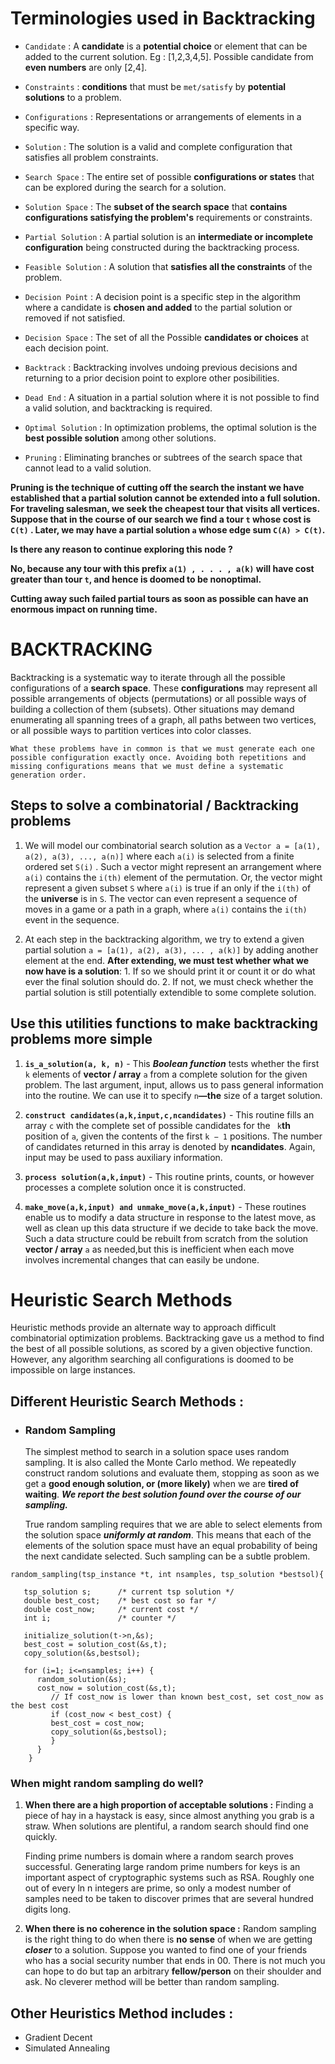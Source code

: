 # Terminologies used in Backtracking

- `Candidate` : A **candidate** is a **potential choice** or element that can be added to the current solution. Eg : [1,2,3,4,5]. Possible candidate from **even numbers** are only [2,4].

- `Constraints` : **conditions** that must be `met/satisfy` by **potential solutions** to a problem.

- `Configurations` : Representations or arrangements of elements in a specific way.

- `Solution` : The solution is a valid and complete configuration that satisfies all problem constraints.

- `Search Space` : The entire set of possible **configurations or states** that can be explored during the search for a solution.

- `Solution Space` : The **subset of the search space** that **contains configurations satisfying the problem's** requirements or constraints.

- `Partial Solution` : A partial solution is an **intermediate or incomplete configuration** being constructed during the backtracking process.

- `Feasible Solution` : A solution that **satisfies all the constraints** of the problem.

- `Decision Point` : A decision point is a specific step in the algorithm where a candidate is **chosen and added** to the partial solution or removed if not satisfied.

- `Decision Space` : The set of all the Possible **candidates or choices** at each decision point.

- `Backtrack` : Backtracking involves undoing previous decisions and returning to a prior decision point to explore other posibilities.

- `Dead End` : A situation in a partial solution where it is not possible to find a valid solution, and backtracking is required.

- `Optimal Solution` : In optimization problems, the optimal solution is the **best possible solution** among other solutions.

- `Pruning` : Eliminating branches or subtrees of the search space that cannot lead to a valid solution.

**Pruning is the technique of cutting off the search the instant we have established that
a partial solution cannot be extended into a full solution. For traveling salesman, we seek
the cheapest tour that visits all vertices. Suppose that in the course of our search we find
a tour `t` whose cost is `C(t)` . Later, we may have a partial
solution `a` whose edge sum `C(A) > C(t)`.**

**Is there any reason to continue exploring this node ?**

**No, because any tour with this prefix `a(1) , . . . , a(k)` will have cost greater than
tour `t`, and hence is doomed to be nonoptimal.**

**Cutting away such failed partial tours as soon as possible can have an enormous impact on running time.**

# BACKTRACKING

Backtracking is a systematic way to iterate through all the possible configurations of a **search space**.
These **configurations** may represent all possible arrangements of objects (permutations) or all possible
ways of building a collection of them (subsets). Other situations may demand enumerating all spanning trees of a graph,
all paths between two vertices, or all possible ways to partition vertices into color classes.

`What these problems have in common is that we must generate each one possible configuration exactly once. Avoiding both repetitions and missing configurations means that we must define a systematic generation order.`

## Steps to solve a combinatorial / Backtracking problems

1. We will model our combinatorial search solution as a `Vector a = [a(1), a(2), a(3), ..., a(n)]` where each `a(i)` is selected from a finite ordered set `S(i)` .
   Such a vector might represent an arrangement where `a(i)` contains the `i(th)` element of the permutation.
   Or, the vector might represent a given subset `S` where `a(i)` is true if an only if the `i(th)` of the **universe** is in `S`.
   The vector can even represent a sequence of moves in a game or a path in a graph, where `a(i)` contains the `i(th)` event in the sequence.

2. At each step in the backtracking algorithm, we try to extend a given partial solution `a = [a(1), a(2), a(3), ... , a(k)]` by adding another element at the end.
   **After extending, we must test whether what we now have is a solution**: 1. If so we should print it or count it or do what ever the final solution should do. 2. If not, we must check whether the partial solution is still potentially
   extendible to some complete solution.

## Use this utilities functions to make backtracking problems more simple

1. **`is_a_solution(a, k, n)`** - This **_Boolean function_** tests whether the first `k`
   elements of **vector / array** `a` from a complete solution for the given problem. The last
   argument, input, allows us to pass general information into the routine. We
   can use it to specify `n`**—the** size of a target solution.

2. **`construct candidates(a,k,input,c,ncandidates)`** - This routine fills an
   array `c` with the complete set of possible candidates for the ` k`**th** position of
   `a`, given the contents of the first `k − 1` positions. The number of candidates
   returned in this array is denoted by **ncandidates**. Again, input may be used
   to pass auxiliary information.

3. **`process solution(a,k,input)`** - This routine prints, counts, or however
   processes a complete solution once it is constructed.

4. **`make_move(a,k,input) and unmake_move(a,k,input)`** - These routines enable
   us to modify a data structure in response to the latest move, as well as
   clean up this data structure if we decide to take back the move. Such a data
   structure could be rebuilt from scratch from the solution **vector / array** `a`
   as needed,but this is inefficient when each move involves incremental changes
   that can easily be undone.

# Heuristic Search Methods

Heuristic methods provide an alternate way to approach difficult combinatorial
optimization problems. Backtracking gave us a method to find the best of all possible
solutions, as scored by a given objective function. However, any algorithm
searching all configurations is doomed to be impossible on large instances.

## Different Heuristic Search Methods :

- ### **Random Sampling**

  The simplest method to search in a solution space uses random sampling. It is also
  called the Monte Carlo method. We repeatedly construct random solutions and
  evaluate them, stopping as soon as we get a **good enough solution, or (more likely)**
  when we are **tired of waiting**. **_We report the best solution found over the course of our sampling._**

  True random sampling requires that we are able to select elements from the
  solution space **_uniformly at random_**. This means that each of the elements of the
  solution space must have an equal probability of being the next candidate selected.
  Such sampling can be a subtle problem.

```
random_sampling(tsp_instance *t, int nsamples, tsp_solution *bestsol){

   tsp_solution s;      /* current tsp solution */
   double best_cost;    /* best cost so far */
   double cost_now;     /* current cost */
   int i;               /* counter */

   initialize_solution(t->n,&s);
   best_cost = solution_cost(&s,t);
   copy_solution(&s,bestsol);

   for (i=1; i<=nsamples; i++) {
      random_solution(&s);
      cost_now = solution_cost(&s,t);
         // If cost_now is lower than known best_cost, set cost_now as the best cost
         if (cost_now < best_cost) {
         best_cost = cost_now;
         copy_solution(&s,bestsol);
         }
      }
    }
```

### When might random sampling do well?

1.  **When there are a high proportion of acceptable solutions :** Finding a piece of
    hay in a haystack is easy, since almost anything you grab is a straw. When
    solutions are plentiful, a random search should find one quickly.

    Finding prime numbers is domain where a random search proves successful.
    Generating large random prime numbers for keys is an important aspect of
    cryptographic systems such as RSA. Roughly one out of every ln n integers
    are prime, so only a modest number of samples need to be taken to discover
    primes that are several hundred digits long.

2.  **When there is no coherence in the solution space :** Random sampling is the
    right thing to do when there is **no sense** of when we are getting **_closer_** to a
    solution. Suppose you wanted to find one of your friends who has a social
    security number that ends in 00. There is not much you can hope to do but
    tap an arbitrary **fellow/person** on their shoulder and ask. No cleverer method will be
    better than random sampling.

## Other Heuristics Method includes :

- Gradient Decent
- Simulated Annealing

